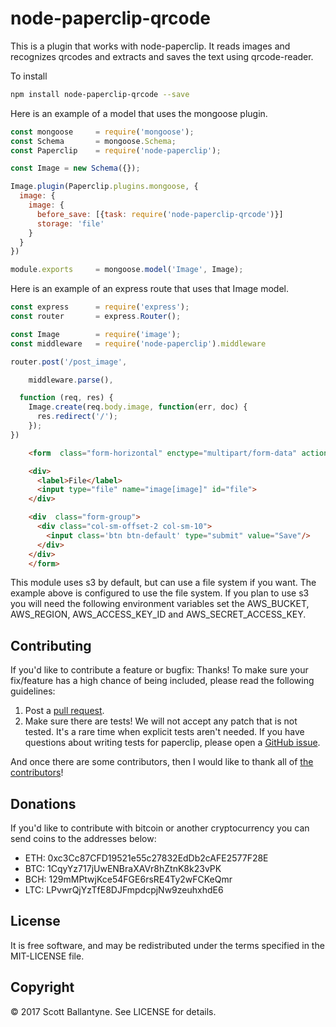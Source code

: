 node-paperclip-qrcode
=========

This is a plugin that works with node-paperclip.  It reads images and recognizes qrcodes and extracts and saves the text using qrcode-reader.   

To install 

```bash
npm install node-paperclip-qrcode --save
```

Here is an example of a model that uses the mongoose plugin.

```javascript
const mongoose     = require('mongoose');
const Schema       = mongoose.Schema;
const Paperclip    = require('node-paperclip');

const Image = new Schema({});

Image.plugin(Paperclip.plugins.mongoose, {
  image: {
    image: { 
      before_save: [{task: require('node-paperclip-qrcode')}]
      storage: 'file'
    }
  }
})

module.exports     = mongoose.model('Image', Image);
```

Here is an example of an express route that uses that Image model.


```javascript
const express      = require('express');
const router       = express.Router();

const Image        = require('image');
const middleware   = require('node-paperclip').middleware

router.post('/post_image',

    middleware.parse(), 

  function (req, res) {  
    Image.create(req.body.image, function(err, doc) {
      res.redirect('/');
    });
})

```

```html
    <form  class="form-horizontal" enctype="multipart/form-data" action="/post_image" method="post">

    <div>
      <label>File</label>
      <input type="file" name="image[image]" id="file">
    </div>

    <div  class="form-group">
      <div class="col-sm-offset-2 col-sm-10">
        <input class='btn btn-default' type="submit" value="Save"/>
      </div>
    </div>
    </form>

```

This module uses s3 by default, but can use a file system if you want.  The example above is configured to use the file system.  If you plan to use s3 you will need the following environment variables set the AWS_BUCKET, AWS_REGION, AWS_ACCESS_KEY_ID and AWS_SECRET_ACCESS_KEY.

Contributing
------------

If you'd like to contribute a feature or bugfix: Thanks! To make sure your
fix/feature has a high chance of being included, please read the following
guidelines:

1. Post a [pull request](https://github.com/ballantyne/node-paperclip-qrcode/compare/).
2. Make sure there are tests! We will not accept any patch that is not tested.
   It's a rare time when explicit tests aren't needed. If you have questions
   about writing tests for paperclip, please open a
   [GitHub issue](https://github.com/ballantyne/node-paperclip-qrcode/issues/new).


And once there are some contributors, then I would like to thank all of [the contributors](https://github.com/ballantyne/node-paperclip-qrcode/graphs/contributors)!

Donations
------------

If you'd like to contribute with bitcoin or another cryptocurrency you can send coins to the addresses below:

* ETH: 0xc3Cc87CFD19521e55c27832EdDb2cAFE2577F28E
* BTC: 1CqyYz717jUwENBraXAVr8hZtnK8k23vPK
* BCH: 129mMPtwjKce54FGE6rsRE4Ty2wFCKeQmr
* LTC: LPvwrQjYzTfE8DJFmpdcpjNw9zeuhxhdE6

License
-------

It is free software, and may be redistributed under the terms specified in the MIT-LICENSE file.

Copyright 
-------
© 2017 Scott Ballantyne. See LICENSE for details.



